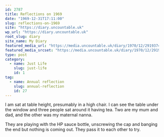 ```yaml
---
id: 2787
title: Reflections on 1969
date: "1969-12-31T17:11:00"
slug: reflections-on-1969
site: "https://diary.uncountable.uk"
wp_url: "https://diary.uncountable.uk"
root_slug: diary
site_name: My Diary
featured_media_url: "https://media.uncountable.uk/diary/1970/12/29193745/chris-and-granny1.webp"
featured_media_srcset: "https://media.uncountable.uk/diary/1970/12/29193745/chris-and-granny1-300x270.webp 300w, https://media.uncountable.uk/diary/1970/12/29193745/chris-and-granny1-1024x921.webp 1024w, https://media.uncountable.uk/diary/1970/12/29193745/chris-and-granny1-150x150.webp 150w, https://media.uncountable.uk/diary/1970/12/29193745/chris-and-granny1-640x576.webp 640w, https://media.uncountable.uk/diary/1970/12/29193745/chris-and-granny1.webp 2000w"
type: post
category:
  - name: Just Life
    slug: just-life
    id: 1
tag:
  - name: Annual reflection
    slug: annual-reflection
    id: 27
---
```



<p>I am sat at table height, presumably in a high chair.  I can see the table under the window and three people sat around it having tea.  Two are my mum and dad, and the other was my maternal nanna.</p>



<p>They are playing with the HP sauce bottle, unscrewing the cap and banging the end but nothing is coming out.  They pass it to each other to try.</p>
